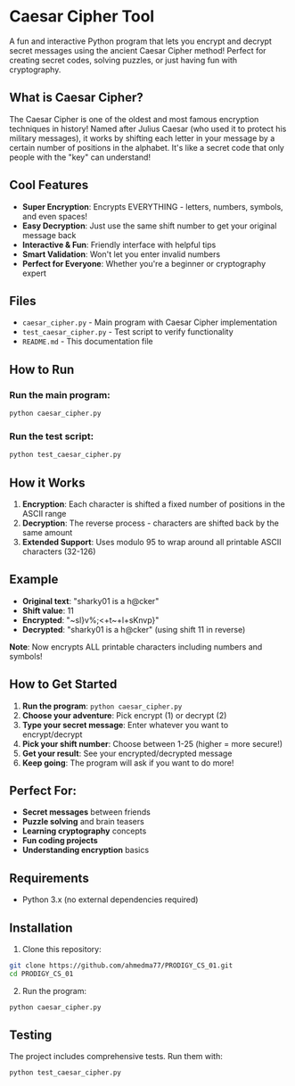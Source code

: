 # Caesar Cipher Tool

A fun and interactive Python program that lets you encrypt and decrypt secret messages using the ancient Caesar Cipher method! Perfect for creating secret codes, solving puzzles, or just having fun with cryptography.

## What is Caesar Cipher?

The Caesar Cipher is one of the oldest and most famous encryption techniques in history! Named after Julius Caesar (who used it to protect his military messages), it works by shifting each letter in your message by a certain number of positions in the alphabet. It's like a secret code that only people with the "key" can understand!

## Cool Features

- **Super Encryption**: Encrypts EVERYTHING - letters, numbers, symbols, and even spaces!
- **Easy Decryption**: Just use the same shift number to get your original message back
- **Interactive & Fun**: Friendly interface with helpful tips
- **Smart Validation**: Won't let you enter invalid numbers
- **Perfect for Everyone**: Whether you're a beginner or cryptography expert

## Files

- `caesar_cipher.py` - Main program with Caesar Cipher implementation
- `test_caesar_cipher.py` - Test script to verify functionality
- `README.md` - This documentation file

## How to Run

### Run the main program:
```bash
python caesar_cipher.py
```

### Run the test script:
```bash
python test_caesar_cipher.py
```

## How it Works

1. **Encryption**: Each character is shifted a fixed number of positions in the ASCII range
2. **Decryption**: The reverse process - characters are shifted back by the same amount
3. **Extended Support**: Uses modulo 95 to wrap around all printable ASCII characters (32-126)

## Example

- **Original text**: "sharky01 is a h@cker"
- **Shift value**: 11
- **Encrypted**: "~sl}v%;<+t~+l+sKnvp}"
- **Decrypted**: "sharky01 is a h@cker" (using shift 11 in reverse)

**Note**: Now encrypts ALL printable characters including numbers and symbols!

## How to Get Started

1. **Run the program**: `python caesar_cipher.py`
2. **Choose your adventure**: Pick encrypt (1) or decrypt (2)
3. **Type your secret message**: Enter whatever you want to encrypt/decrypt
4. **Pick your shift number**: Choose between 1-25 (higher = more secure!)
5. **Get your result**: See your encrypted/decrypted message
6. **Keep going**: The program will ask if you want to do more!

## Perfect For:

- **Secret messages** between friends
- **Puzzle solving** and brain teasers  
- **Learning cryptography** concepts
- **Fun coding projects**
- **Understanding encryption** basics

## Requirements

- Python 3.x (no external dependencies required)

## Installation

1. Clone this repository:
```bash
git clone https://github.com/ahmedma77/PRODIGY_CS_01.git
cd PRODIGY_CS_01
```

2. Run the program:
```bash
python caesar_cipher.py
```

## Testing

The project includes comprehensive tests. Run them with:
```bash
python test_caesar_cipher.py
```
